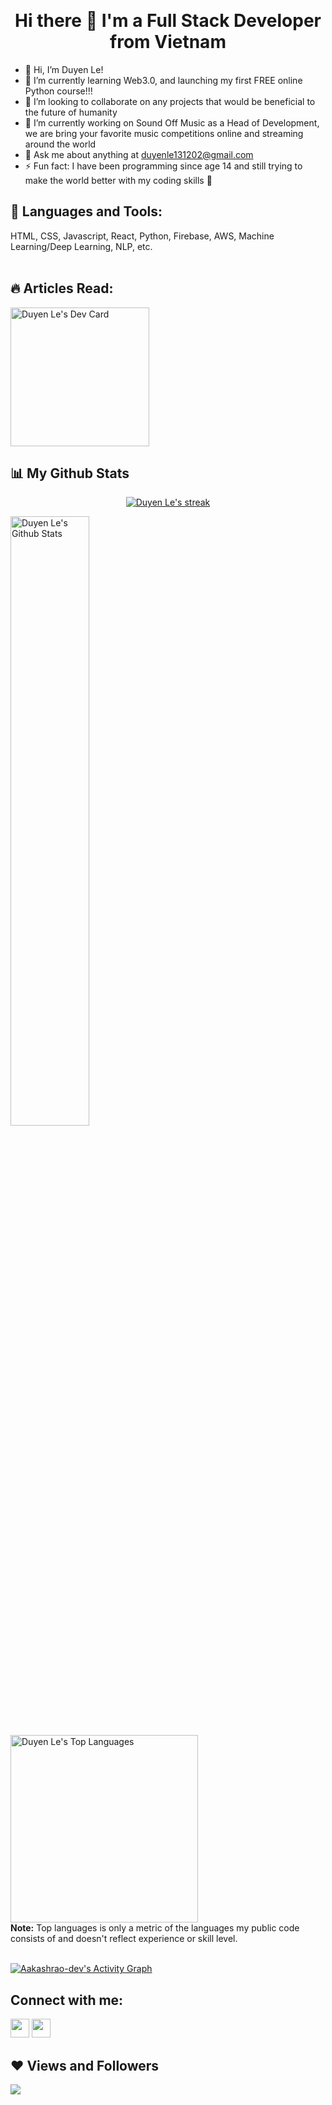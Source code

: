 <!--
**duyenle1312/duyenle1312** is a ✨ _special_ ✨ repository because its `README.md` (this file) appears on your GitHub profile.
--->
&nbsp;

<h1 align="center">Hi there 👋 I'm a Full Stack Developer from Vietnam</h1>

- 👋 Hi, I’m Duyen Le!
- 🌱 I’m currently learning Web3.0, and launching my first FREE online Python course!!! 
- 💞️ I’m looking to collaborate on any projects that would be beneficial to the future of humanity
- 🔭 I’m currently working on Sound Off Music as a Head of Development, we are bring your favorite music competitions online and streaming around the world
- 💬 Ask me about anything at duyenle131202@gmail.com
- ⚡ Fun fact: I have been programming since age 14 and still trying to make the world better with my coding skills 💞️

## 🚀 Languages and Tools:

HTML, CSS, Javascript, React, Python, Firebase, AWS, Machine Learning/Deep Learning, NLP, etc.
<br/><br />

## 🔥 Articles Read:
<a href="https://app.daily.dev/duyenle">
    <img src="https://api.daily.dev/devcards/2ed8c70064984751bf2a0b6530a9b920.png?r=dri" width="222" alt="Duyen Le's Dev Card"/>
</a>

## 📊 My Github Stats

<p align="center">
    <a href="https://github.com/duyenle1312">
        <img title="🔥 Get streak stats for your profile at git.io/streak-stats" alt="Duyen Le's streak" src="https://github-readme-streak-stats.herokuapp.com/?user=duyenle1312&theme=black-ice&hide_border=true&stroke=0000&background=060A0CD0"/>
    </a>
</p>
    <a href="https://github.com/duyenle1312"><img alt="Duyen Le's Github Stats" src="https://github-readme-stats.vercel.app/api?username=duyenle1312&show_icons=true&count_private=true&theme=react&hide_border=true&bg_color=0D1117"  width="50%"/></a>
  <a href="https://github.com/duyenle1312"><img alt="Duyen Le's Top Languages" src="https://github-readme-stats.vercel.app/api/top-langs/?username=duyenle1312&langs_count=8&count_private=true&layout=compact&theme=react&hide_border=true&bg_color=0D1117" width="300px"/></a>
  <br/>
  <b>Note:</b> Top languages is only a metric of the languages my public code consists of and doesn't reflect experience or skill level.
<br/>
<br/>

<a href="https://github.com/duyenle1312/github-readme-activity-graph"><img alt="Aakashrao-dev's Activity Graph" src="https://activity-graph.herokuapp.com/graph?username=duyenle1312&bg_color=0D1117&color=5BCDEC&line=5BCDEC&point=FFFFFF&hide_border=true" /></a>


## Connect with me:

<p align="left">

<a href = "https://www.linkedin.com/in/lengomyduyen/"><img src="https://img.icons8.com/fluent/48/000000/linkedin.png" width="30px"/></a>
<a href = "https://www.instagram.com/lengo1312/"><img src="https://img.icons8.com/fluent/48/000000/instagram-new.png" width="30px"/></a>
  
</p>

## ❤ Views and Followers

<a href="https://www.github.com/duyenle1312" target="_blank" rel="noreferrer"><img
src="https://img.shields.io/github/followers/duyenle1312?logo=github&style=for-the-badge&color=3382ed&labelColor=1c1917" /></a>
